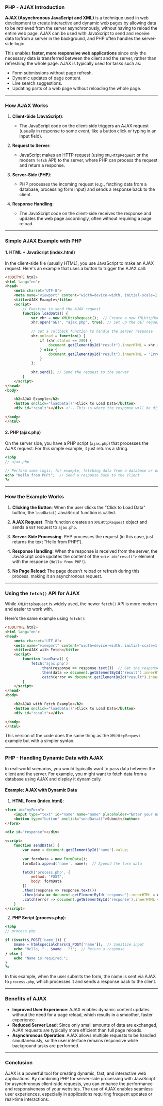 ### PHP - AJAX Introduction

**AJAX (Asynchronous JavaScript and XML)** is a technique used in web development to create interactive and dynamic web pages by allowing data to be retrieved from the server asynchronously, without having to reload the entire web page. AJAX can be used with JavaScript to send and receive data to/from a server in the background, and PHP often handles the server-side logic.

This enables **faster, more responsive web applications** since only the necessary data is transferred between the client and the server, rather than refreshing the whole page. AJAX is typically used for tasks such as:

- Form submissions without page refresh.
- Dynamic updates of page content.
- Live search suggestions.
- Updating parts of a web page without reloading the whole page.

---

### How AJAX Works

1. **Client-Side (JavaScript)**:
   - The JavaScript code on the client-side triggers an AJAX request (usually in response to some event, like a button click or typing in an input field).
   
2. **Request to Server**:
   - JavaScript makes an HTTP request (using `XMLHttpRequest` or the modern `fetch` API) to the server, where PHP can process the request and return a response.

3. **Server-Side (PHP)**:
   - PHP processes the incoming request (e.g., fetching data from a database, processing form input) and sends a response back to the client.

4. **Response Handling**:
   - The JavaScript code on the client-side receives the response and updates the web page accordingly, often without requiring a page reload.

---

### Simple AJAX Example with PHP

#### 1. **HTML + JavaScript (index.html)**

In the client-side file (usually HTML), you use JavaScript to make an AJAX request. Here's an example that uses a button to trigger the AJAX call:

```html
<!DOCTYPE html>
<html lang="en">
<head>
    <meta charset="UTF-8">
    <meta name="viewport" content="width=device-width, initial-scale=1.0">
    <title>AJAX Example</title>
    <script>
        // Function to send the AJAX request
        function loadData() {
            var xhr = new XMLHttpRequest();  // Create a new XMLHttpRequest object
            xhr.open("GET", "ajax.php", true); // Set up the GET request to the server-side PHP file
            
            // Set a callback function to handle the server response
            xhr.onload = function() {
                if (xhr.status == 200) {
                    document.getElementById("result").innerHTML = xhr.responseText; // Display the response in the 'result' div
                } else {
                    document.getElementById("result").innerHTML = "Error: " + xhr.status;
                }
            };
            
            xhr.send(); // Send the request to the server
        }
    </script>
</head>
<body>

    <h2>AJAX Example</h2>
    <button onclick="loadData()">Click to Load Data</button>
    <div id="result"></div> <!-- This is where the response will be displayed -->

</body>
</html>
```

#### 2. **PHP (ajax.php)**

On the server side, you have a PHP script (`ajax.php`) that processes the AJAX request. For this simple example, it just returns a string.

```php
<?php
// ajax.php

// Perform some logic, for example, fetching data from a database or processing something
echo "Hello from PHP!";  // Send a response back to the client
?>
```

---

### How the Example Works

1. **Clicking the Button**: When the user clicks the "Click to Load Data" button, the `loadData()` JavaScript function is called.
   
2. **AJAX Request**: This function creates an `XMLHttpRequest` object and sends a `GET` request to `ajax.php`.

3. **Server-Side Processing**: PHP processes the request (in this case, just returns the text "Hello from PHP!").

4. **Response Handling**: When the response is received from the server, the JavaScript code updates the content of the `<div id="result">` element with the response (`Hello from PHP!`).

5. **No Page Reload**: The page doesn't reload or refresh during this process, making it an asynchronous request.

---

### Using the `fetch()` API for AJAX

While `XMLHttpRequest` is widely used, the newer `fetch()` API is more modern and easier to work with.

Here's the same example using `fetch()`:

```html
<!DOCTYPE html>
<html lang="en">
<head>
    <meta charset="UTF-8">
    <meta name="viewport" content="width=device-width, initial-scale=1.0">
    <title>AJAX with Fetch</title>
    <script>
        function loadData() {
            fetch('ajax.php')
                .then(response => response.text())  // Get the response text
                .then(data => document.getElementById("result").innerHTML = data)  // Display it in the result div
                .catch(error => document.getElementById("result").innerHTML = "Error: " + error);  // Handle errors
        }
    </script>
</head>
<body>

    <h2>AJAX with Fetch Example</h2>
    <button onclick="loadData()">Click to Load Data</button>
    <div id="result"></div>

</body>
</html>
```

This version of the code does the same thing as the `XMLHttpRequest` example but with a simpler syntax.

---

### PHP - Handling Dynamic Data with AJAX

In real-world scenarios, you would typically want to pass data between the client and the server. For example, you might want to fetch data from a database using AJAX and display it dynamically.

#### Example: AJAX with Dynamic Data

1. **HTML Form (index.html)**:

```html
<form id="myForm">
    <input type="text" id="name" name="name" placeholder="Enter your name">
    <button type="button" onclick="sendData()">Submit</button>
</form>

<div id="response"></div>

<script>
    function sendData() {
        var name = document.getElementById('name').value;
        
        var formData = new FormData();
        formData.append('name', name);  // Append the form data

        fetch('process.php', {
            method: 'POST',
            body: formData
        })
        .then(response => response.text())
        .then(data => document.getElementById('response').innerHTML = data)
        .catch(error => document.getElementById('response').innerHTML = "Error: " + error);
    }
</script>
```

2. **PHP Script (process.php)**:

```php
<?php
// process.php

if (isset($_POST['name'])) {
    $name = htmlspecialchars($_POST['name']);  // Sanitize input
    echo "Hello, " . $name . "!";  // Return a response
} else {
    echo "Name is required.";
}
?>
```

In this example, when the user submits the form, the name is sent via AJAX to `process.php`, which processes it and sends a response back to the client.

---

### Benefits of AJAX

- **Improved User Experience**: AJAX enables dynamic content updates without the need for a page reload, which results in a smoother, faster experience.
- **Reduced Server Load**: Since only small amounts of data are exchanged, AJAX requests are typically more efficient than full page reloads.
- **Asynchronous Operation**: AJAX allows multiple requests to be handled simultaneously, so the user interface remains responsive while background tasks are performed.

---

### Conclusion

AJAX is a powerful tool for creating dynamic, fast, and interactive web applications. By combining PHP for server-side processing with JavaScript for asynchronous client-side requests, you can enhance the performance and responsiveness of your websites. The use of AJAX enables seamless user experiences, especially in applications requiring frequent updates or real-time interactions.

